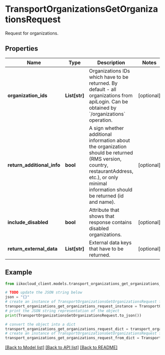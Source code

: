 # TransportOrganizationsGetOrganizationsRequest

Request for organizations.

## Properties

Name | Type | Description | Notes
------------ | ------------- | ------------- | -------------
**organization_ids** | **List[str]** | Organizations IDs which have to be returned. By default - all organizations from apiLogin.                Can be obtained by &#x60;/organizations&#x60; operation. | [optional] 
**return_additional_info** | **bool** | A sign whether additional information about the organization should be returned (RMS version, country, restaurantAddress, etc.),    or only minimal information should be returned (id and name). | [optional] 
**include_disabled** | **bool** | Attribute that shows that response contains disabled organizations. | [optional] 
**return_external_data** | **List[str]** | External data keys that have to be returned. | [optional] 

## Example

```python
from iikocloud_client.models.transport_organizations_get_organizations_request import TransportOrganizationsGetOrganizationsRequest

# TODO update the JSON string below
json = "{}"
# create an instance of TransportOrganizationsGetOrganizationsRequest from a JSON string
transport_organizations_get_organizations_request_instance = TransportOrganizationsGetOrganizationsRequest.from_json(json)
# print the JSON string representation of the object
print(TransportOrganizationsGetOrganizationsRequest.to_json())

# convert the object into a dict
transport_organizations_get_organizations_request_dict = transport_organizations_get_organizations_request_instance.to_dict()
# create an instance of TransportOrganizationsGetOrganizationsRequest from a dict
transport_organizations_get_organizations_request_from_dict = TransportOrganizationsGetOrganizationsRequest.from_dict(transport_organizations_get_organizations_request_dict)
```
[[Back to Model list]](../README.md#documentation-for-models) [[Back to API list]](../README.md#documentation-for-api-endpoints) [[Back to README]](../README.md)


